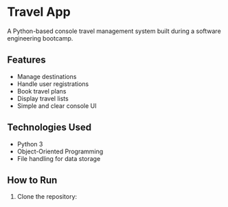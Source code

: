 # Travel App

A Python-based console travel management system built during a software engineering bootcamp.

## Features

- Manage destinations
- Handle user registrations
- Book travel plans
- Display travel lists
- Simple and clear console UI

## Technologies Used

- Python 3
- Object-Oriented Programming
- File handling for data storage

## How to Run

1. Clone the repository:
